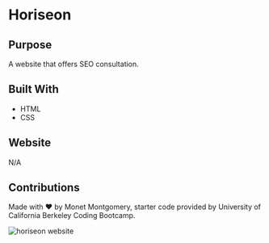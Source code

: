 # Horiseon


## Purpose
A website that offers SEO consultation. 

## Built With
* HTML
* CSS

## Website
N/A 

## Contributions
Made with ❤️ by Monet Montgomery, starter code provided by University of California Berkeley Coding Bootcamp.

![horiseon website](./assets/images/horiseon.png)
